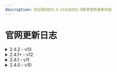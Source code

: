 ```yaml
---
description: 仅记录2023.4.21以后的2.0版本官网更新内容
---
```


# 官网更新日志

<details>

<summary>2.4.2 - v13</summary>

* 新增爱发电捐助按钮（接入的）
* 玩家评论优化
* 部分错误内容修正
* 顶栏结构重构
* 接入了百度统计

</details>

<details>

<summary>2.4.1+ - v12</summary>

* 更新友情链接
* 补充管理组信息
* 时间轴内容扩展

</details>

<details>

<summary>2.4.1 - v11</summary>

1. 修正信息，补充内容
2. 精简友情链接
3. 删除部分过期图片
4. 移除了图库界面

</details>

<details>

<summary>2.4.0 - v10</summary>

1. 查询服务器运行状态入口调整，按钮UI调整
2. 新增服务器发展时间轴！（待完善）
3. 修改玩家评论UI，看起来更舒服了
4. 加入我们 板块重新规划，并且补充了大量服务器基本信息
5. 友情链接调整
6. 在顶栏新增了在线地图和文件上传（待完善）

</details>


